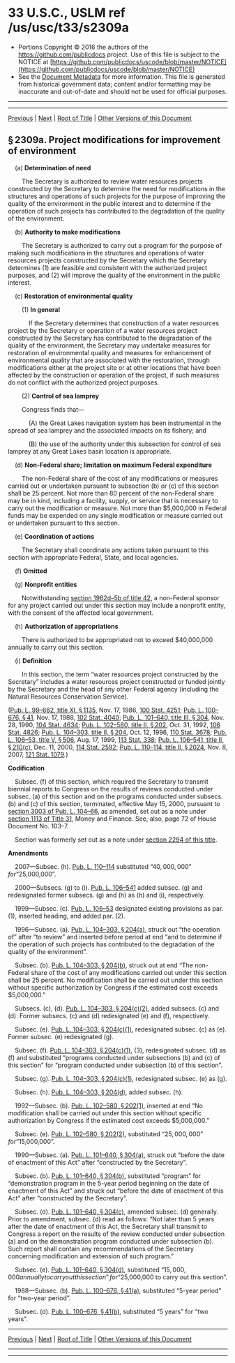 ---
---

# 33 U.S.C., USLM ref /us/usc/t33/s2309a

* Portions Copyright © 2016 the authors of the https://github.com/publicdocs project.
  Use of this file is subject to the NOTICE at [https://github.com/publicdocs/uscode/blob/master/NOTICE](https://github.com/publicdocs/uscode/blob/master/NOTICE)
* See the [Document Metadata](././../../../../..//README.md) for more information.
  This file is generated from historical government data; content and/or formatting may be inaccurate and out-of-date and should not be used for official purposes.

----------
----------

[Previous](./../../../../..//us/usc/t33/ch36/schV/m__us_usc_t33_s2309.md) | [Next](./../../../../..//us/usc/t33/ch36/schV/m__us_usc_t33_s2310.md) | [Root of Title](./../../../../../) | [Other Versions of this Document](https://publicdocs.github.io/go/links?ns=uslm&ref=%2Fus%2Fusc%2Ft33%2Fs2309a)

## § 2309a. Project modifications for improvement of environment

    (a) __Determination of need__ 

        The Secretary is authorized to review water resources projects constructed by the Secretary to determine the need for modifications in the structures and operations of such projects for the purpose of improving the quality of the environment in the public interest and to determine if the operation of such projects has contributed to the degradation of the quality of the environment.

    (b) __Authority to make modifications__ 

        The Secretary is authorized to carry out a program for the purpose of making such modifications in the structures and operations of water resources projects constructed by the Secretary which the Secretary determines (1) are feasible and consistent with the authorized project purposes, and (2) will improve the quality of the environment in the public interest.

    (c) __Restoration of environmental quality__ 

        (1) __In general__ 

            If the Secretary determines that construction of a water resources project by the Secretary or operation of a water resources project constructed by the Secretary has contributed to the degradation of the quality of the environment, the Secretary may undertake measures for restoration of environmental quality and measures for enhancement of environmental quality that are associated with the restoration, through modifications either at the project site or at other locations that have been affected by the construction or operation of the project, if such measures do not conflict with the authorized project purposes.

        (2) __Control of sea lamprey__ 

        Congress finds that—

            (A) the Great Lakes navigation system has been instrumental in the spread of sea lamprey and the associated impacts on its fishery; and

            (B) the use of the authority under this subsection for control of sea lamprey at any Great Lakes basin location is appropriate.

    (d) __Non-Federal share; limitation on maximum Federal expenditure__ 

        The non-Federal share of the cost of any modifications or measures carried out or undertaken pursuant to subsection (b) or (c) of this section shall be 25 percent. Not more than 80 percent of the non-Federal share may be in kind, including a facility, supply, or service that is necessary to carry out the modification or measure. Not more than $5,000,000 in Federal funds may be expended on any single modification or measure carried out or undertaken pursuant to this section.

    (e) __Coordination of actions__ 

        The Secretary shall coordinate any actions taken pursuant to this section with appropriate Federal, State, and local agencies.

    (f) __Omitted__ 

    (g) __Nonprofit entities__ 

        Notwithstanding [section 1962d–5b of title 42][/us/usc/t42/s1962d–5b], a non-Federal sponsor for any project carried out under this section may include a nonprofit entity, with the consent of the affected local government.

    (h) __Authorization of appropriations__ 

        There is authorized to be appropriated not to exceed $40,000,000 annually to carry out this section.

    (i) __Definition__ 

        In this section, the term “water resources project constructed by the Secretary” includes a water resources project constructed or funded jointly by the Secretary and the head of any other Federal agency (including the Natural Resources Conservation Service).

([Pub. L. 99–662, title XI, § 1135][/us/pl/99/662/s1135], Nov. 17, 1986, [100 Stat. 4251][/us/stat/100/4251]; [Pub. L. 100–676, § 41][/us/pl/100/676/s41], Nov. 17, 1988, [102 Stat. 4040][/us/stat/102/4040]; [Pub. L. 101–640, title III, § 304][/us/pl/101/640/s304], Nov. 28, 1990, [104 Stat. 4634][/us/stat/104/4634]; [Pub. L. 102–580, title II, § 202][/us/pl/102/580/s202], Oct. 31, 1992, [106 Stat. 4826][/us/stat/106/4826]; [Pub. L. 104–303, title II, § 204][/us/pl/104/303/s204], Oct. 12, 1996, [110 Stat. 3678][/us/stat/110/3678]; [Pub. L. 106–53, title V, § 506][/us/pl/106/53/s506], Aug. 17, 1999, [113 Stat. 338][/us/stat/113/338]; [Pub. L. 106–541, title II, § 210(c)][/us/pl/106/541/s210/c], Dec. 11, 2000, [114 Stat. 2592][/us/stat/114/2592]; [Pub. L. 110–114, title II, § 2024][/us/pl/110/114/s2024], Nov. 8, 2007, [121 Stat. 1079][/us/stat/121/1079].)

 __Codification__ 

    Subsec. (f) of this section, which required the Secretary to transmit biennial reports to Congress on the results of reviews conducted under subsec. (a) of this section and on the programs conducted under subsecs. (b) and (c) of this section, terminated, effective May 15, 2000, pursuant to [section 3003 of Pub. L. 104–66][/us/pl/104/66/s3003], as amended, set out as a note under [section 1113 of Title 31][/us/usc/t31/s1113], Money and Finance. See, also, page 72 of House Document No. 103–7.

    Section was formerly set out as a note under [section 2294 of this title][/us/usc/t33/s2294].

 __Amendments__ 

    2007—Subsec. (h). [Pub. L. 110–114][/us/pl/110/114] substituted “$40,000,000” for “$25,000,000”.

    2000—Subsecs. (g) to (i). [Pub. L. 106–541][/us/pl/106/541] added subsec. (g) and redesignated former subsecs. (g) and (h) as (h) and (i), respectively.

    1999—Subsec. (c). [Pub. L. 106–53][/us/pl/106/53] designated existing provisions as par. (1), inserted heading, and added par. (2).

    1996—Subsec. (a). [Pub. L. 104–303, § 204(a)][/us/pl/104/303/s204/a], struck out “the operation of” after “to review” and inserted before period at end “and to determine if the operation of such projects has contributed to the degradation of the quality of the environment”.

    Subsec. (b). [Pub. L. 104–303, § 204(b)][/us/pl/104/303/s204/b], struck out at end “The non-Federal share of the cost of any modifications carried out under this section shall be 25 percent. No modification shall be carried out under this section without specific authorization by Congress if the estimated cost exceeds $5,000,000.”

    Subsecs. (c), (d). [Pub. L. 104–303, § 204(c)(2)][/us/pl/104/303/s204/c/2], added subsecs. (c) and (d). Former subsecs. (c) and (d) redesignated (e) and (f), respectively.

    Subsec. (e). [Pub. L. 104–303, § 204(c)(1)][/us/pl/104/303/s204/c/1], redesignated subsec. (c) as (e). Former subsec. (e) redesignated (g).

    Subsec. (f). [Pub. L. 104–303, § 204(c)(1)][/us/pl/104/303/s204/c/1], (3), redesignated subsec. (d) as (f) and substituted “programs conducted under subsections (b) and (c) of this section” for “program conducted under subsection (b) of this section”.

    Subsec. (g). [Pub. L. 104–303, § 204(c)(1)][/us/pl/104/303/s204/c/1], redesignated subsec. (e) as (g).

    Subsec. (h). [Pub. L. 104–303, § 204(d)][/us/pl/104/303/s204/d], added subsec. (h).

    1992—Subsec. (b). [Pub. L. 102–580, § 202(1)][/us/pl/102/580/s202/1], inserted at end “No modification shall be carried out under this section without specific authorization by Congress if the estimated cost exceeds $5,000,000.”

    Subsec. (e). [Pub. L. 102–580, § 202(2)][/us/pl/102/580/s202/2], substituted “$25,000,000” for “$15,000,000”.

    1990—Subsec. (a). [Pub. L. 101–640, § 304(a)][/us/pl/101/640/s304/a], struck out “before the date of enactment of this Act” after “constructed by the Secretary”.

    Subsec. (b). [Pub. L. 101–640, § 304(b)][/us/pl/101/640/s304/b], substituted “program” for “demonstration program in the 5-year period beginning on the date of enactment of this Act” and struck out “before the date of enactment of this Act” after “constructed by the Secretary”.

    Subsec. (d). [Pub. L. 101–640, § 304(c)][/us/pl/101/640/s304/c], amended subsec. (d) generally. Prior to amendment, subsec. (d) read as follows: “Not later than 5 years after the date of enactment of this Act, the Secretary shall transmit to Congress a report on the results of the review conducted under subsection (a) and on the demonstration program conducted under subsection (b). Such report shall contain any recommendations of the Secretary concerning modification and extension of such program.”

    Subsec. (e). [Pub. L. 101–640, § 304(d)][/us/pl/101/640/s304/d], substituted “$15,000,000 annually to carry out this section” for “$25,000,000 to carry out this section”.

    1988—Subsec. (b). [Pub. L. 100–676, § 41(a)][/us/pl/100/676/s41/a], substituted “5-year period” for “two-year period”.

    Subsec. (d). [Pub. L. 100–676, § 41(b)][/us/pl/100/676/s41/b], substituted “5 years” for “two years”.

----------

[Previous](./../../../../..//us/usc/t33/ch36/schV/m__us_usc_t33_s2309.md) | [Next](./../../../../..//us/usc/t33/ch36/schV/m__us_usc_t33_s2310.md) | [Root of Title](./../../../../../) | [Other Versions of this Document](https://publicdocs.github.io/go/links?ns=uslm&ref=%2Fus%2Fusc%2Ft33%2Fs2309a)

----------
----------

[/us/usc/t42/s1962d–5b]: https://publicdocs.github.io/go/links?ns=uslm&ref=%2Fus%2Fusc%2Ft42%2Fs1962d%E2%80%935b
[/us/pl/99/662/s1135]: https://publicdocs.github.io/go/links?ns=uslm&ref=%2Fus%2Fpl%2F99%2F662%2Fs1135
[/us/stat/100/4251]: https://publicdocs.github.io/go/links?ns=uslm&ref=%2Fus%2Fstat%2F100%2F4251
[/us/pl/100/676/s41]: https://publicdocs.github.io/go/links?ns=uslm&ref=%2Fus%2Fpl%2F100%2F676%2Fs41
[/us/stat/102/4040]: https://publicdocs.github.io/go/links?ns=uslm&ref=%2Fus%2Fstat%2F102%2F4040
[/us/pl/101/640/s304]: https://publicdocs.github.io/go/links?ns=uslm&ref=%2Fus%2Fpl%2F101%2F640%2Fs304
[/us/stat/104/4634]: https://publicdocs.github.io/go/links?ns=uslm&ref=%2Fus%2Fstat%2F104%2F4634
[/us/pl/102/580/s202]: https://publicdocs.github.io/go/links?ns=uslm&ref=%2Fus%2Fpl%2F102%2F580%2Fs202
[/us/stat/106/4826]: https://publicdocs.github.io/go/links?ns=uslm&ref=%2Fus%2Fstat%2F106%2F4826
[/us/pl/104/303/s204]: https://publicdocs.github.io/go/links?ns=uslm&ref=%2Fus%2Fpl%2F104%2F303%2Fs204
[/us/stat/110/3678]: https://publicdocs.github.io/go/links?ns=uslm&ref=%2Fus%2Fstat%2F110%2F3678
[/us/pl/106/53/s506]: https://publicdocs.github.io/go/links?ns=uslm&ref=%2Fus%2Fpl%2F106%2F53%2Fs506
[/us/stat/113/338]: https://publicdocs.github.io/go/links?ns=uslm&ref=%2Fus%2Fstat%2F113%2F338
[/us/pl/106/541/s210/c]: https://publicdocs.github.io/go/links?ns=uslm&ref=%2Fus%2Fpl%2F106%2F541%2Fs210%2Fc
[/us/stat/114/2592]: https://publicdocs.github.io/go/links?ns=uslm&ref=%2Fus%2Fstat%2F114%2F2592
[/us/pl/110/114/s2024]: https://publicdocs.github.io/go/links?ns=uslm&ref=%2Fus%2Fpl%2F110%2F114%2Fs2024
[/us/stat/121/1079]: https://publicdocs.github.io/go/links?ns=uslm&ref=%2Fus%2Fstat%2F121%2F1079
[/us/pl/104/66/s3003]: https://publicdocs.github.io/go/links?ns=uslm&ref=%2Fus%2Fpl%2F104%2F66%2Fs3003
[/us/usc/t31/s1113]: https://publicdocs.github.io/go/links?ns=uslm&ref=%2Fus%2Fusc%2Ft31%2Fs1113
[/us/usc/t33/s2294]: https://publicdocs.github.io/go/links?ns=uslm&ref=%2Fus%2Fusc%2Ft33%2Fs2294
[/us/pl/110/114]: https://publicdocs.github.io/go/links?ns=uslm&ref=%2Fus%2Fpl%2F110%2F114
[/us/pl/106/541]: https://publicdocs.github.io/go/links?ns=uslm&ref=%2Fus%2Fpl%2F106%2F541
[/us/pl/106/53]: https://publicdocs.github.io/go/links?ns=uslm&ref=%2Fus%2Fpl%2F106%2F53
[/us/pl/104/303/s204/a]: https://publicdocs.github.io/go/links?ns=uslm&ref=%2Fus%2Fpl%2F104%2F303%2Fs204%2Fa
[/us/pl/104/303/s204/b]: https://publicdocs.github.io/go/links?ns=uslm&ref=%2Fus%2Fpl%2F104%2F303%2Fs204%2Fb
[/us/pl/104/303/s204/c/2]: https://publicdocs.github.io/go/links?ns=uslm&ref=%2Fus%2Fpl%2F104%2F303%2Fs204%2Fc%2F2
[/us/pl/104/303/s204/c/1]: https://publicdocs.github.io/go/links?ns=uslm&ref=%2Fus%2Fpl%2F104%2F303%2Fs204%2Fc%2F1
[/us/pl/104/303/s204/c/1]: https://publicdocs.github.io/go/links?ns=uslm&ref=%2Fus%2Fpl%2F104%2F303%2Fs204%2Fc%2F1
[/us/pl/104/303/s204/c/1]: https://publicdocs.github.io/go/links?ns=uslm&ref=%2Fus%2Fpl%2F104%2F303%2Fs204%2Fc%2F1
[/us/pl/104/303/s204/d]: https://publicdocs.github.io/go/links?ns=uslm&ref=%2Fus%2Fpl%2F104%2F303%2Fs204%2Fd
[/us/pl/102/580/s202/1]: https://publicdocs.github.io/go/links?ns=uslm&ref=%2Fus%2Fpl%2F102%2F580%2Fs202%2F1
[/us/pl/102/580/s202/2]: https://publicdocs.github.io/go/links?ns=uslm&ref=%2Fus%2Fpl%2F102%2F580%2Fs202%2F2
[/us/pl/101/640/s304/a]: https://publicdocs.github.io/go/links?ns=uslm&ref=%2Fus%2Fpl%2F101%2F640%2Fs304%2Fa
[/us/pl/101/640/s304/b]: https://publicdocs.github.io/go/links?ns=uslm&ref=%2Fus%2Fpl%2F101%2F640%2Fs304%2Fb
[/us/pl/101/640/s304/c]: https://publicdocs.github.io/go/links?ns=uslm&ref=%2Fus%2Fpl%2F101%2F640%2Fs304%2Fc
[/us/pl/101/640/s304/d]: https://publicdocs.github.io/go/links?ns=uslm&ref=%2Fus%2Fpl%2F101%2F640%2Fs304%2Fd
[/us/pl/100/676/s41/a]: https://publicdocs.github.io/go/links?ns=uslm&ref=%2Fus%2Fpl%2F100%2F676%2Fs41%2Fa
[/us/pl/100/676/s41/b]: https://publicdocs.github.io/go/links?ns=uslm&ref=%2Fus%2Fpl%2F100%2F676%2Fs41%2Fb


